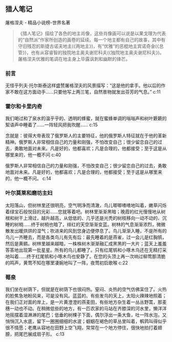 ## 猎人笔记

屠格涅夫  -  精品小说榜-世界名著

> 《猎人笔记》描绘了各色的地主肖像，这些肖像画可以说是以果戈理为代表的“自然派”作家所创造的画卷的延续。每一个地主都有自己的故事，其中有守旧残忍的斯捷古诺夫地主(《两地主》)，有“优雅”的恶棍地主宾诺奇金(《总管》)，也有从容睿智的独院地主奥夫谢尼科夫(《独院地主奥夫谢尼科夫》)。屠格涅夫优雅的笔调在地主身上毕露讽刺和幽默的锋芒。


### 前言

无怪乎列夫·托尔斯泰这样盛赞屠格涅夫的风景描写：“这是他的拿手。他以后的作家不敢在这方面动手……只要他写上两三笔，自然景物就发出芬芳的气息。”
 c:11

### 霍尔和卡里内奇

我们喝过和了泉水的温乎乎的、透明的蜂蜜，就在蜜蜂单调的嗡嗡声和树叶簌簌的絮语声中睡着了……一阵轻风把我吹醒…… c:15

念就是：彼得大帝表现了俄罗斯人的主要特征，他的俄罗斯人特征就在于他的革新精神。俄罗斯人非常相信自己的力量和刚强，不怕改变自己；很少留恋自己的过去，勇敢地面对未来。凡是好的，他都喜欢；凡是合理的，他都接受；至于这是从哪里来的，他一概不问 c:40

俄罗斯人非常相信自己的力量和刚强，不怕改变自己；很少留恋自己的过去，勇敢地面对未来。凡是好的，他都喜欢；凡是合理的，他都接受；至于这是从哪里来的，他一概不问。 c:14

### 叶尔莫莱和磨坊主妇

太阳落山，但树林里还很明亮，空气明净而清澈，鸟儿唧唧喳喳地叫着，嫩草闪烁着绿宝石般悦目的光彩……您就等着吧。树林里渐渐黑暗；晚霞的红光慢慢地从树根和树干上滑过，越升越高，从低低的、几乎还是光秃的树枝移向一动不动的、沉睡的树梢……终于树梢也暗了，绯红的天空渐渐变蓝。树林的气息渐渐浓烈，微微散发出暖烘烘的湿气；吹进来的风到您身边便停息了。鸟儿渐渐入睡，不是所有的鸟儿一齐睡去，而是各类鸟儿有先有后：最先睡着的是燕雀，过一会儿是红胸鸲，然后是黄鹂。树林里越来越暗，一株株树木渐渐融汇成黑黑的一大片；蓝天上羞羞答答地出现第一批星星。所有的鸟儿都睡了。只有红尾鸲和小啄木鸟还在无精打采地叫着……终于红尾鸲和小啄木鸟也安静了。在您的头顶上再一次响过柳莺那清脆的鸣声，黄莺不知在哪里凄婉地叫了一阵，夜莺初启歌喉 c:22

### 莓泉

我们坐在树荫下，但就是在树荫下也很闷热。窒闷、炎热的空气仿佛呆住了。火热的脸焦急地盼风来，可是没有风。蓝蓝的、有些发乌的天上，太阳火辣辣地照着；在我们正对面的岸上，是一片黄澄澄的燕麦田，有些地方杂生着一丛丛野蒿，那麦穗一动也不动。在稍微低些的地方，有一匹农家的马站在齐膝深的河水里，懒洋洋地摇摆着湿淋淋的尾巴；低垂的树棵子下面，偶尔浮出一条大鱼，吐一阵水泡，又悄悄沉入水底，留下一圈圈细细的水波；蝈蝈在褐色的草丛里叫着，鹌鹑叫得似乎很不情愿；老鹰从容地在田野上空飞翔，常常在一个地方停住，很快地拍打着翅膀，把尾巴展成扇子形。 c:13